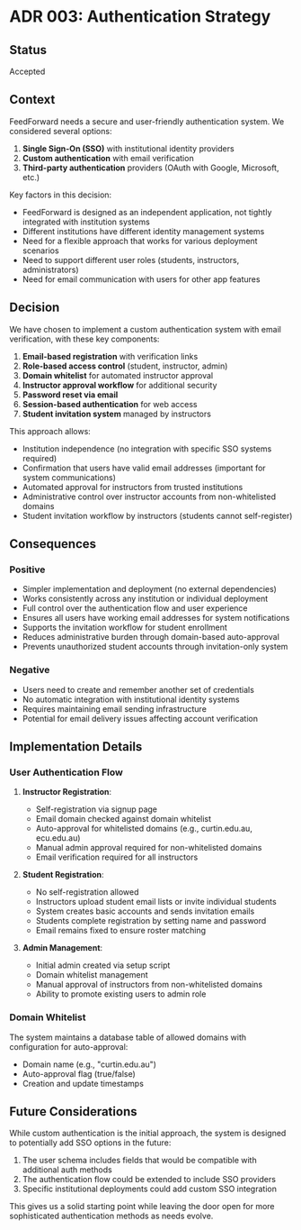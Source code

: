 # ADR 003: Authentication Strategy

## Status

Accepted

## Context

FeedForward needs a secure and user-friendly authentication system. We considered several options:

1. **Single Sign-On (SSO)** with institutional identity providers
2. **Custom authentication** with email verification
3. **Third-party authentication** providers (OAuth with Google, Microsoft, etc.)

Key factors in this decision:
- FeedForward is designed as an independent application, not tightly integrated with institution systems
- Different institutions have different identity management systems
- Need for a flexible approach that works for various deployment scenarios
- Need to support different user roles (students, instructors, administrators)
- Need for email communication with users for other app features

## Decision

We have chosen to implement a custom authentication system with email verification, with these key components:

1. **Email-based registration** with verification links
2. **Role-based access control** (student, instructor, admin)
3. **Domain whitelist** for automated instructor approval
4. **Instructor approval workflow** for additional security
5. **Password reset via email**
6. **Session-based authentication** for web access
7. **Student invitation system** managed by instructors

This approach allows:
- Institution independence (no integration with specific SSO systems required)
- Confirmation that users have valid email addresses (important for system communications)
- Automated approval for instructors from trusted institutions
- Administrative control over instructor accounts from non-whitelisted domains
- Student invitation workflow by instructors (students cannot self-register)

## Consequences

### Positive

- Simpler implementation and deployment (no external dependencies)
- Works consistently across any institution or individual deployment
- Full control over the authentication flow and user experience
- Ensures all users have working email addresses for system notifications
- Supports the invitation workflow for student enrollment
- Reduces administrative burden through domain-based auto-approval
- Prevents unauthorized student accounts through invitation-only system

### Negative

- Users need to create and remember another set of credentials
- No automatic integration with institutional identity systems
- Requires maintaining email sending infrastructure
- Potential for email delivery issues affecting account verification

## Implementation Details

### User Authentication Flow

1. **Instructor Registration**:
   - Self-registration via signup page
   - Email domain checked against domain whitelist
   - Auto-approval for whitelisted domains (e.g., curtin.edu.au, ecu.edu.au)
   - Manual admin approval required for non-whitelisted domains
   - Email verification required for all instructors

2. **Student Registration**:
   - No self-registration allowed
   - Instructors upload student email lists or invite individual students
   - System creates basic accounts and sends invitation emails
   - Students complete registration by setting name and password
   - Email remains fixed to ensure roster matching

3. **Admin Management**:
   - Initial admin created via setup script
   - Domain whitelist management
   - Manual approval of instructors from non-whitelisted domains
   - Ability to promote existing users to admin role

### Domain Whitelist

The system maintains a database table of allowed domains with configuration for auto-approval:
- Domain name (e.g., "curtin.edu.au")
- Auto-approval flag (true/false)
- Creation and update timestamps

## Future Considerations

While custom authentication is the initial approach, the system is designed to potentially add SSO options in the future:

1. The user schema includes fields that would be compatible with additional auth methods
2. The authentication flow could be extended to include SSO providers
3. Specific institutional deployments could add custom SSO integration

This gives us a solid starting point while leaving the door open for more sophisticated authentication methods as needs evolve.